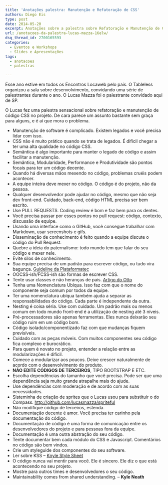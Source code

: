 ```yaml
---
title: 'Anotações palestra: Manutenção e Refatoração de CSS'
authors: Diego Eis
type: post
date: 2014-05-20
excerpt: Anotações sobre a palestra sobre Refatoração e Manutenção de CSS em projetos, feito pelo Lucas Mazza.
url: /anotacoes-da-palestra-lucas-mazza-16elw/
dsq_thread_id: 2700165593
categories:
  - Eventos e Workshops
  - Slides e Apresentações
tags:
  - anotacoes
  - palestras

---
```

Esse ano estive em todos os Encontros Locaweb pelo país. O Tableless organizou a sala sobre desenvolvimento, convidando uma série de palestrantes durante o ano. O Lucas Mazza foi o palestrante convidado aqui de SP. 

O Lucas fez uma palestra sensacional sobre refatoração e manutenção de código CSS no projeto. De cara parece um assunto bastante sem graça para alguns, e é aí que mora o problema.



  * Manutenção de software é complicado. Existem legados e você precisa lidar com isso.
  * CSS não é muito prático quando se trata de legados. É difícil chegar a ter uma alta qualidade no código CSS.
  * Semântica é algo importante para manter o legado de código e assim facilitar a manutenção.
  * Semântica, Modularidade, Performance e Produtividade são pontos focais para ter um código decente.
  * Quando há diversas mãos mexendo no código, problemas cruéis podem acontecer.
  * A equipe inteira deve mexer no código. O código é do projeto, não da pessoa.
  * Qualquer desenvolvedor pode ajudar no código, mesmo que não seja dev front-end. Cuidado, back-end, código HTML precisa ser bem escrito.
  * Use PULL REQUESTS. Coding review é bom e faz bem para os dentes.
  * Você precisa passar por esses pontos no pull request: código, contexto, discussão de equipe.
  * Usando uma interface como o GitHub, você consegue trabalhar com Markdown, usar screenshots e gifs.
  * Disseminação de conhecimento é feito quando a equipe discute o código do Pull Request.
  * Quebre a ideia do paternalismo: todo mundo tem que falar do seu código e mexer nele.
  * Evite silos de conhecimento.
  * Sua equipe precisa de um padrão para escrever código, ou tudo vira bagunça. [Guideline da Plataformatec][1]
  * OOCSS-ish/FCSS-ish são formas de escrever CSS.
  * Tente usar classes e não heranças de pais. [Artigo do Otto][2]
  * Tenha uma Nomenclatura Ubíqua. Isso faz com que o nome do componente seja comum por todos da equipe.
  * Ter uma nomenclatura ubíqua também ajuda a separar as responsabilidades do código. Cada parte é independente da outra.
  * Nesting é coisa séria. Use com cuidado. Um padrão mais ou menos comum em todo mundo front-end é a utilização de nesting até 3 níveis.
  * Pré-processadores são apenas ferramentas. Eles nunca deixarão seu código ruim em um código bom.
  * Código isolado/componentizado faz com que mudanças fiquem previsíveis.
  * Cuidado com as peças móveis. Com muitos componentes seu código fica complexo e burocrático.
  * Para quem é novato no projeto, entender a relação entre as modularizações é difícil.
  * Comece a modularizar aos poucos. Deixe crescer naturalmente de acordo com o desenvolvimento do produto.
  * **NÃO EDITE CÓDIGOS DE TERCEIROS**, TIPO BOOTSTRAP E ETC.
  * Escolha dependências do tamanho que você precisa. Pode ser que uma dependência seja muito grande atrapalhe mais do ajude.
  * Use dependências com moderação e de acordo com as suas necessidades.
  * Sisteminha de criação de sprites que o Lucas usou para substituir o do Compass. <http://github.com/lucasmazza/spriteful>
  * Não modifique código de terceiros, estenda.
  * Documentação decente é amor. Você precisa ter carinho pela documentação do código.
  * Documentação de código é uma forma de comunicação entre os desenvolvedores do projeto e para pessoas fora da equipe.
  * Documentação é uma outra abstração do seu código.
  * Tente documentar bem cada módulo do CSS e Javascript. Comentários no código são bem vindos.
  * Crie um styleguide dos componentes do seu software.
  * Ler sobre KSS &#8211; [Knyle Style Sheet][3]
  * O código nunca vai mentir para você. Ele é sincero. Ele diz o que está acontecendo no seu projeto.
  * Mostre para outros times e desenvolvedores o seu código.
  * Maintainability comes from shared understanding. &#8211; **Kyle Neath**

 [1]: http://guidelines.plataformatec.com.br/css
 [2]: http://markdotto.com/2013/10/09/css-and-noparents/
 [3]: http://warpspire.com/posts/kss/